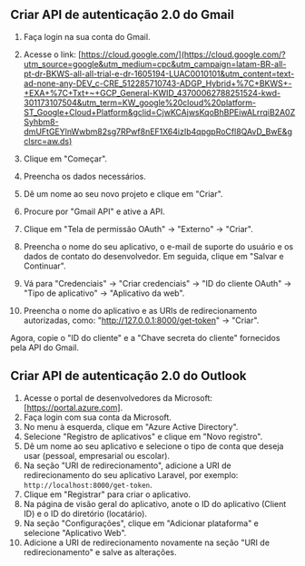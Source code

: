 ## Criar API de autenticação 2.0 do Gmail

1. Faça login na sua conta do Gmail.

2. Acesse o link: [https://cloud.google.com/](https://cloud.google.com/?utm_source=google&utm_medium=cpc&utm_campaign=latam-BR-all-pt-dr-BKWS-all-all-trial-e-dr-1605194-LUAC0010101&utm_content=text-ad-none-any-DEV_c-CRE_512285710743-ADGP_Hybrid+%7C+BKWS+-+EXA+%7C+Txt+~+GCP_General-KWID_43700062788251524-kwd-301173107504&utm_term=KW_google%20cloud%20platform-ST_Google+Cloud+Platform&gclid=CjwKCAjwsKqoBhBPEiwALrrqiB2A0ZSyhbm8-dmUFtGEYlnWwbm82sg7RPwf8nEF1X64izIb4qpgpRoCfl8QAvD_BwE&gclsrc=aw.ds)

3. Clique em "Começar".

4. Preencha os dados necessários.

5. Dê um nome ao seu novo projeto e clique em "Criar".

6. Procure por "Gmail API" e ative a API.

7. Clique em "Tela de permissão OAuth" -> "Externo" -> "Criar".
8. Preencha o nome do seu aplicativo, o e-mail de suporte do usuário e os dados de contato do desenvolvedor. Em seguida, clique em "Salvar e Continuar".
9. Vá para "Credenciais" -> "Criar credenciais" -> "ID do cliente OAuth" -> "Tipo de aplicativo" -> "Aplicativo da web".
10. Preencha o nome do aplicativo e as URIs de redirecionamento autorizadas, como: "http://127.0.0.1:8000/get-token" -> "Criar".

Agora, copie o "ID do cliente" e a "Chave secreta do cliente" fornecidos pela API do Gmail.

## Criar API de autenticação 2.0 do Outlook

1. Acesse o portal de desenvolvedores da Microsoft: [https://portal.azure.com].
2. Faça login com sua conta da Microsoft.
3. No menu à esquerda, clique em "Azure Active Directory".
4. Selecione "Registro de aplicativos" e clique em "Novo registro".
5. Dê um nome ao seu aplicativo e selecione o tipo de conta que deseja usar (pessoal, empresarial ou escolar).
6. Na seção "URI de redirecionamento", adicione a URI de redirecionamento do seu aplicativo Laravel, por exemplo: `http://localhost:8000/get-token`.
7. Clique em "Registrar" para criar o aplicativo.
8. Na página de visão geral do aplicativo, anote o ID do aplicativo (Client ID) e o ID do diretório (locatário).
9. Na seção "Configurações", clique em "Adicionar plataforma" e selecione "Aplicativo Web".
10. Adicione a URI de redirecionamento novamente na seção "URI de redirecionamento" e salve as alterações.

